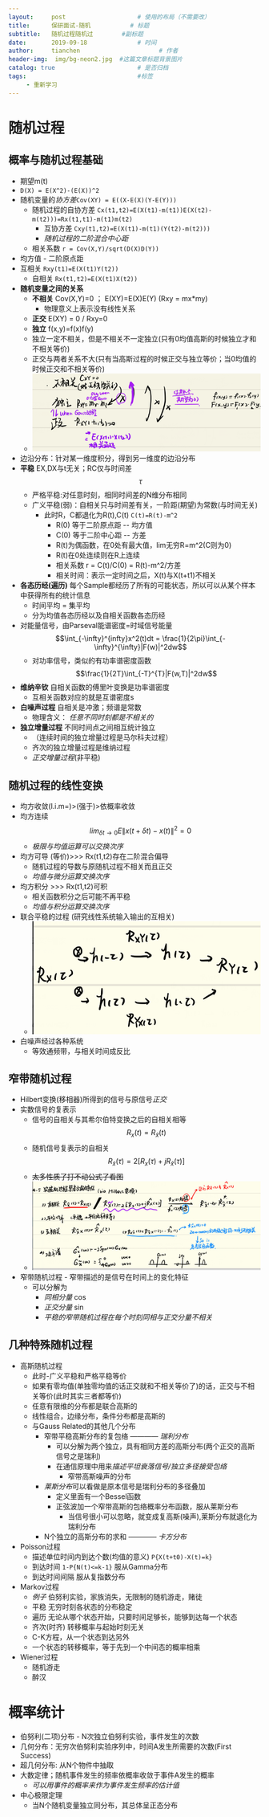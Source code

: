 ```yaml
---
layout:     post                    # 使用的布局（不需要改）
title:      保研面试-随机           # 标题 
subtitle:   随机过程随机过        #副标题
date:       2019-09-18              # 时间
author:     tianchen                      # 作者
header-img:  img/bg-neon2.jpg  #这篇文章标题背景图片
catalog: true                       # 是否归档
tags:                               #标签
     - 重新学习
---
```

# 随机过程
## 概率与随机过程基础
* 期望m(t)
* ```D(X) = E(X^2)-(E(X))^2```
* 随机变量的*协方差*```Cov(XY) = E((X-E(X)(Y-E(Y)))```
     * 随机过程的自协方差 ```Cx(t1,t2)=E(X(t1)-m(t1))E(X(t2)-m(t2)))=Rx(t1,t1)-m(t1)m(t2)```
        * 互协方差 ```Cxy(t1,t2)=E(X(t1)-m(t1)(Y(t2)-m(t2)))```
        * *随机过程的二阶混合中心距*
     * 相关系数 ```r = Cov(X,Y)/sqrt(D(X)D(Y))```
* 均方值 - 二阶原点距   
* 互相关 ```Rxy(t1)=E(X(t1)Y(t2))```
     * 自相关 ```Rx(t1,t2)=E(X(t1)X(t2))```
* **随机变量之间的关系**
     * **不相关** Cov(X,Y)=0 ； E(XY)=E(X)E(Y) (Rxy = mx*my)
        * 物理意义上表示没有线性关系
     * **正交**  E(XY) = 0 / Rxy=0
     * **独立**  f(x,y)=f(x)f(y)  
     * 独立一定不相关，但是不相关不一定独立(只有0均值高斯的时候独立才和不相关等价)
     * 正交与两者关系不大(只有当高斯过程的时候正交与独立等价；当0均值的时候正交和不相关等价)
     * ![](https://github.com/A-suozhang/MyPicBed/raw/master/img/20190918153532.png)
* 边沿分布：针对某一维度积分，得到另一维度的边沿分布
* **平稳** EX,DX与t无关；RC仅与时间差$$\tau$$ 
    * 严格平稳:对任意时刻，相同时间差的N维分布相同
    * 广义平稳(弱)：自相关只与时间差有关，一阶距(期望)为常数(与时间无关)
        * 此时R，C都退化为R(t),C(t) ```C(t)=R(t)-m^2```
            * R(0) 等于二阶原点距 -- 均方值
            * C(0) 等于二阶中心距 -- 方差
            * R(t)为偶函数，在0处有最大值，lim无穷R=m^2(C则为0)
            * R(t)在0处连续则在R上连续
            * 相关系数 r = C(t)/C(0) = R(t)-m^2/方差
            * 相关时间：表示一定时间之后，X(t)与X(t+t1)不相关
* **各态历经(遍历)** 每个Sample都经历了所有的可能状态，所以可以从某个样本中获得所有的统计信息 
    * 时间平均 = 集平均 
    * 分为均值各态历经以及自相关函数各态历经
* 对能量信号，由Parseval能谱密度=时域信号能量 $$\int_{-\infty}^{infty}x^2(t)dt = \frac{1}{2\pi}\int_{-\infty}^{\infty}|F(w)|^2dw$$ 
    * 对功率信号，类似的有功率谱密度函数$$\frac{1}{2T}\int_{-T}^{T}|F(w,T)|^2dw$$
* **维纳辛钦** 自相关函数的傅里叶变换是功率谱密度
    * 互相关函数对应的就是互谱密度s
* **白噪声过程** 自相关是冲激；频谱是常数
    * 物理含义： *任意不同时刻都是不相关的*
* **独立增量过程** 不同时间点之间相互统计独立
    * （连续时间的独立增量过程是马尔科夫过程）
    * 齐次的独立增量过程是维纳过程
    * *正交增量过程*(非平稳)

## 随机过程的线性变换
* 均方收敛(l.i.m=)>(强于)>依概率收敛
* 均方连续 $$lim_{\delta t\to 0}E\|x(t+\delta t)-x(t)\|^2=0$$  
    * *极限与均值运算可以交换次序*
* 均方可导 (等价)>>> Rx(t1,t2)存在二阶混合偏导
    * 随机过程的导数与原随机过程不相关而且正交
    * *均值与微分运算交换次序*
* 均方积分 >>> Rx(t1,t2)可积
    * 相关函数积分之后可能不再平稳
    * *均值与积分运算交换次序*
* 联合平稳的过程 (研究线性系统输入输出的互相关)
    * ![](https://github.com/A-suozhang/MyPicBed/raw/master/img/20190918163417.png)
* 白噪声经过各种系统
    * 等效通频带，与相关时间成反比

## 窄带随机过程
* Hilbert变换(移相器)所得到的信号与原信号*正交*
* 实数信号的复表示
    * 信号的自相关与其希尔伯特变换之后的自相关相等 $$R_x(t)=  R_{\hat{x}}(t)$$
    * 随机信号复表示的自相关$$R_{\tilde{x}}(\tau)=2[R_x(\tau)+jR_{\hat{x}}(\tau)]$$
    * ~~太多性质了打不动公式了看图~~
    * ![](https://github.com/A-suozhang/MyPicBed/raw/master/img/20190918164751.png)
* 窄带随机过程 - 窄带描述的是信号在时间上的变化特征
    * 可以分解为
        * *同相分量* cos
        * *正交分量* sin
        * *平稳的窄带随机过程在每个时刻同相与正交分量不相关*

## 几种特殊随机过程
* 高斯随机过程
    * 此时-广义平稳和严格平稳等价
    * 如果有零均值(单独零均值的话正交就和不相关等价了)的话，正交与不相关等价(此时其实三者都等价)
    * 任意有限维的分布都是联合高斯的
    * 线性组合，边缘分布，条件分布都是高斯的
    * 与Gauss Related的其他几个分布
        * 窄带平稳高斯分布的复包络 ———— *瑞利分布*
            * 可以分解为两个独立，具有相同方差的高斯分布(两个正交的高斯信号之是瑞利)
            * 在通信原理中用来*描述平坦衰落信号/独立多径接受包络*
                * 窄带高斯噪声的分布
        * *莱斯分布*可以看做是原本信号是瑞利分布的多径叠加
            * 定义里面有一个Bessel函数
            * 正弦波加一个窄带高斯的包络概率分布函数，服从莱斯分布
                * 当信号很小可以忽略，就变成复高斯(噪声),莱斯分布就退化为瑞利分布
        * N个独立的高斯分布的求和 ———— *卡方分布*
* Poisson过程
    * 描述单位时间内到达个数(均值的意义) ```P{X(t+t0)-X(t)=k}```
    * 到达时间      ```1-P{N(t)<=k-1}``` 服从Gamma分布
    * 到达时间间隔 服从复指数分布
* Markov过程    
    * *例子* 伯努利实验，家族消失，无限制的随机游走，赌徒
    * 平稳  无穷时刻各状态的分布稳定
    * 遍历  无论从哪个状态开始，只要时间足够长，能够到达每一个状态
    * 齐次(时齐) 转移概率与起始时刻无关
    * C-K方程，从一个状态到达另外
    * 一个状态的转移概率，等于先到一个中间态的概率相乘
* Wiener过程 
    * 随机游走
    * 醉汉

# 概率统计
* 伯努利(二项)分布 - N次独立伯努利实验，事件发生的次数  
* 几何分布：无穷次伯努利实验序列中，时间A发生所需要的次数(First Success)
* 超几何分布: 从N个物件中抽取
* 大数定律；随机事件发生的频率依概率收敛于事件A发生的概率
    * *可以用事件的概率来作为事件发生频率的估计值*
* 中心极限定理
    * 当N个随机变量独立同分布，其总体呈正态分布